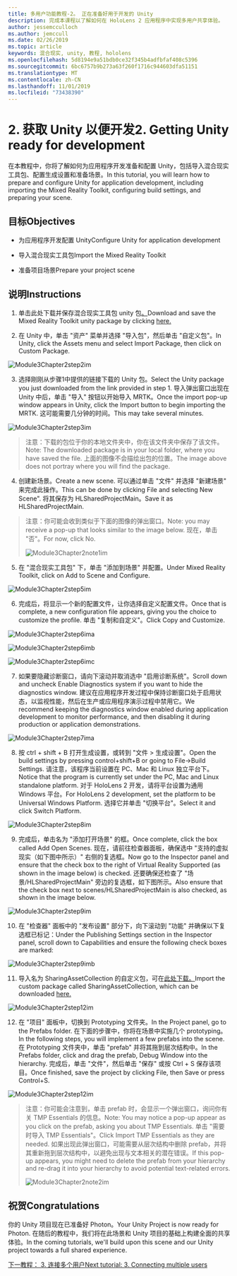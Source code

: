 ```yaml
---
title: 多用户功能教程-2。 正在准备好用于开发的 Unity
description: 完成本课程以了解如何在 HoloLens 2 应用程序中实现多用户共享体验。
author: jessemcculloch
ms.author: jemccull
ms.date: 02/26/2019
ms.topic: article
keywords: 混合现实, unity, 教程, hololens
ms.openlocfilehash: 5d8194e9a51bdb0ce32f345b4adfbfaf408c5396
ms.sourcegitcommit: 6bc6757b9b273a63f260f1716c944603dfa51151
ms.translationtype: MT
ms.contentlocale: zh-CN
ms.lasthandoff: 11/01/2019
ms.locfileid: "73438390"
---
```

# <a name="2-getting-unity-ready-for-development"></a><span data-ttu-id="44177-105">2. 获取 Unity 以便开发</span><span class="sxs-lookup"><span data-stu-id="44177-105">2. Getting Unity ready for development</span></span> 


<span data-ttu-id="44177-106">在本教程中，你将了解如何为应用程序开发准备和配置 Unity，包括导入混合现实工具包、配置生成设置和准备场景。</span><span class="sxs-lookup"><span data-stu-id="44177-106">In this tutorial, you will learn how to prepare and configure Unity for application development, including importing the Mixed Reality Toolkit, configuring build settings, and preparing your scene.</span></span>

## <a name="objectives"></a><span data-ttu-id="44177-107">目标</span><span class="sxs-lookup"><span data-stu-id="44177-107">Objectives</span></span>

- <span data-ttu-id="44177-108">为应用程序开发配置 Unity</span><span class="sxs-lookup"><span data-stu-id="44177-108">Configure Unity for application development</span></span>

- <span data-ttu-id="44177-109">导入混合现实工具包</span><span class="sxs-lookup"><span data-stu-id="44177-109">Import the Mixed Reality Toolkit</span></span>

- <span data-ttu-id="44177-110">准备项目场景</span><span class="sxs-lookup"><span data-stu-id="44177-110">Prepare your project scene</span></span>

## <a name="instructions"></a><span data-ttu-id="44177-111">说明</span><span class="sxs-lookup"><span data-stu-id="44177-111">Instructions</span></span>

1. <span data-ttu-id="44177-112">单击此处下载并保存混合现实工具包 unity 包[。](https://github.com/microsoft/MixedRealityToolkit-Unity/releases/download/v2.0.0-RC2.1/Microsoft.MixedReality.Toolkit.Unity.Foundation-v2.0.0-RC2.1.unitypackage)</span><span class="sxs-lookup"><span data-stu-id="44177-112">Download and save the Mixed Reality Toolkit unity package by clicking [here.](https://github.com/microsoft/MixedRealityToolkit-Unity/releases/download/v2.0.0-RC2.1/Microsoft.MixedReality.Toolkit.Unity.Foundation-v2.0.0-RC2.1.unitypackage)</span></span>

2. <span data-ttu-id="44177-113">在 Unity 中，单击 "资产" 菜单并选择 "导入包"，然后单击 "自定义包"。</span><span class="sxs-lookup"><span data-stu-id="44177-113">In Unity, click the Assets menu and select Import Package, then click on Custom Package.</span></span>

![Module3Chapter2step2im](images/module3chapter2step2im.PNG)

3. <span data-ttu-id="44177-115">选择刚刚从步骤1中提供的链接下载的 Unity 包。</span><span class="sxs-lookup"><span data-stu-id="44177-115">Select the Unity package you just downloaded from the link provided in step 1.</span></span> <span data-ttu-id="44177-116">导入弹出窗口出现在 Unity 中后，单击 "导入" 按钮以开始导入 MRTK。</span><span class="sxs-lookup"><span data-stu-id="44177-116">Once the import pop-up window appears in Unity, click the Import button to begin importing the MRTK.</span></span> <span data-ttu-id="44177-117">这可能需要几分钟的时间。</span><span class="sxs-lookup"><span data-stu-id="44177-117">This may take several minutes.</span></span>

![Module3Chapter2step3im](images/module3chapter2step3im.PNG)

> <span data-ttu-id="44177-119">注意：下载的包位于你的本地文件夹中，你在该文件夹中保存了该文件。</span><span class="sxs-lookup"><span data-stu-id="44177-119">Note: The downloaded package is in your local folder, where you have saved the file.</span></span> <span data-ttu-id="44177-120">上面的图像不会描绘出包的位置。</span><span class="sxs-lookup"><span data-stu-id="44177-120">The image above does not portray where you will find the package.</span></span>

4. <span data-ttu-id="44177-121">创建新场景。</span><span class="sxs-lookup"><span data-stu-id="44177-121">Create a new scene.</span></span> <span data-ttu-id="44177-122">可以通过单击 "文件" 并选择 "新建场景" 来完成此操作。</span><span class="sxs-lookup"><span data-stu-id="44177-122">This can be done by clicking File and selecting New Scene".</span></span> <span data-ttu-id="44177-123">将其保存为 HLSharedProjectMain。</span><span class="sxs-lookup"><span data-stu-id="44177-123">Save it as HLSharedProjectMain.</span></span>

> <span data-ttu-id="44177-124">注意：你可能会收到类似于下面的图像的弹出窗口。</span><span class="sxs-lookup"><span data-stu-id="44177-124">Note: you may receive a pop-up that looks similar to the image below.</span></span> <span data-ttu-id="44177-125">现在，单击 "否"。</span><span class="sxs-lookup"><span data-stu-id="44177-125">For now, click No.</span></span>
>
> ![Module3Chapter2note1im](images/module3chapter2note1im.PNG)

5. <span data-ttu-id="44177-127">在 "混合现实工具包" 下，单击 "添加到场景" 并配置。</span><span class="sxs-lookup"><span data-stu-id="44177-127">Under Mixed Reality Toolkit, click on Add to Scene and Configure.</span></span>

![Module3Chapter2step5im](images/module3chapter2step5im.PNG)

6. <span data-ttu-id="44177-129">完成后，将显示一个新的配置文件，让你选择自定义配置文件。</span><span class="sxs-lookup"><span data-stu-id="44177-129">Once that is complete, a new configuration file appears, giving you the choice to customize the profile.</span></span> <span data-ttu-id="44177-130">单击 "复制和自定义"。</span><span class="sxs-lookup"><span data-stu-id="44177-130">Click Copy and Customize.</span></span>

![Module3Chapter2step6ima](images/module3chapter2step6ima.PNG)

![Module3Chapter2step6imb](images/module3chapter2step6imb.PNG)

![Module3Chapter2step6imc](images/module3chapter2step6imc.PNG)

7. <span data-ttu-id="44177-134">如果要隐藏诊断窗口，请向下滚动并取消选中 "启用诊断系统"。</span><span class="sxs-lookup"><span data-stu-id="44177-134">Scroll down and uncheck Enable Diagnostics system if you want to hide the diagnostics window.</span></span> <span data-ttu-id="44177-135">建议在应用程序开发过程中保持诊断窗口处于启用状态，以监视性能，然后在生产或应用程序演示过程中禁用它。</span><span class="sxs-lookup"><span data-stu-id="44177-135">We recommend keeping the diagnostics window enabled during application development to monitor performance, and then disabling it during production or application demonstrations.</span></span> 

![Module3Chapter2step7ima](images/module3chapter2step7ima.PNG)

8. <span data-ttu-id="44177-137">按 ctrl + shift + B 打开生成设置，或转到 "文件 > 生成设置"。</span><span class="sxs-lookup"><span data-stu-id="44177-137">Open the build settings by pressing control+shift+B or going to File->Build Settings.</span></span> <span data-ttu-id="44177-138">请注意，该程序当前设置在 PC、Mac 和 Linux 独立平台下。</span><span class="sxs-lookup"><span data-stu-id="44177-138">Notice that the program is currently set under the PC, Mac and Linux standalone platform.</span></span> <span data-ttu-id="44177-139">对于 HoloLens 2 开发，请将平台设置为通用 Windows 平台。</span><span class="sxs-lookup"><span data-stu-id="44177-139">For HoloLens 2 development, set the platform to be Universal Windows Platform.</span></span> <span data-ttu-id="44177-140">选择它并单击 "切换平台"。</span><span class="sxs-lookup"><span data-stu-id="44177-140">Select it and click Switch Platform.</span></span>

![Module3Chapter2step8im](images/module3chapter2step8im.PNG)

9. <span data-ttu-id="44177-142">完成后，单击名为 "添加打开场景" 的框。</span><span class="sxs-lookup"><span data-stu-id="44177-142">Once complete, click the box called Add Open Scenes.</span></span> <span data-ttu-id="44177-143">现在，请前往检查器面板，确保选中 "支持的虚拟现实（如下图中所示）" 右侧的复选框。</span><span class="sxs-lookup"><span data-stu-id="44177-143">Now go to the Inspector panel and ensure that the check box to the right of Virtual Reality Supported (as shown in the image below) is checked.</span></span> <span data-ttu-id="44177-144">还要确保还检查了 "场景/HLSharedProjectMain" 旁边的复选框，如下图所示。</span><span class="sxs-lookup"><span data-stu-id="44177-144">Also ensure that the check box next to scenes/HLSharedProjectMain is also checked, as shown in the image below.</span></span>

![Module3Chapter2step9im](images/module3chapter2step9im.PNG)

10. <span data-ttu-id="44177-146">在 "检查器" 面板中的 "发布设置" 部分下，向下滚动到 "功能" 并确保以下复选框已标记：</span><span class="sxs-lookup"><span data-stu-id="44177-146">Under the Publishing Settings section in the Inspector panel, scroll down to Capabilities and ensure the following check boxes are marked:</span></span>

![Module3Chapter2step9imb](images/module3chapter2step9imb.PNG)

11. <span data-ttu-id="44177-148">导入名为 SharingAssetCollection 的自定义包，可在[此处下载。](https://github.com/microsoft/MixedRealityLearning/releases/tag/development)</span><span class="sxs-lookup"><span data-stu-id="44177-148">Import the custom package called SharingAssetCollection, which can be downloaded [here.](https://github.com/microsoft/MixedRealityLearning/releases/tag/development)</span></span>

![Module3Chapter2step12im](images/module3chapter2step11im.PNG)

12. <span data-ttu-id="44177-150">在 "项目" 面板中，切换到 Prototyping 文件夹。</span><span class="sxs-lookup"><span data-stu-id="44177-150">In the Project panel, go to the Prefabs folder.</span></span> <span data-ttu-id="44177-151">在下面的步骤中，你将在场景中实施几个 prototyping。</span><span class="sxs-lookup"><span data-stu-id="44177-151">In the following steps, you will implement a few prefabs into the scene.</span></span> <span data-ttu-id="44177-152">在 Prototyping 文件夹中，单击 "prefab" 并将其拖到层次结构中。</span><span class="sxs-lookup"><span data-stu-id="44177-152">In the Prefabs folder, click and drag the prefab, Debug Window into the hierarchy.</span></span> <span data-ttu-id="44177-153">完成后，单击 "文件"，然后单击 "保存" 或按 Ctrl + S 保存该项目。</span><span class="sxs-lookup"><span data-stu-id="44177-153">Once finished, save the project by clicking File, then Save or press Control+S.</span></span>

![Module3Chapter2step12im](images/module3chapter2step12im.PNG)

   > <span data-ttu-id="44177-155">注意：你可能会注意到，单击 prefab 时，会显示一个弹出窗口，询问你有关 TMP Essentials 的信息。</span><span class="sxs-lookup"><span data-stu-id="44177-155">Note: You may notice a pop-up appear as you click on the prefab, asking you about TMP Essentials.</span></span> <span data-ttu-id="44177-156">单击 "需要时导入 TMP Essentials"。</span><span class="sxs-lookup"><span data-stu-id="44177-156">Click Import TMP Essentials as they are needed.</span></span> <span data-ttu-id="44177-157">如果出现此弹出窗口，可能需要从层次结构中删除 prefab，并将其重新拖到层次结构中，以避免出现与文本相关的潜在错误。</span><span class="sxs-lookup"><span data-stu-id="44177-157">If this pop-up appears, you might need to delete the prefab from your hierarchy and re-drag it into your hierarchy to avoid potential text-related errors.</span></span>
   >
>![Module3Chapter2note2im](images/module3chapter2note2im.PNG)


## <a name="congratulations"></a><span data-ttu-id="44177-159">祝贺</span><span class="sxs-lookup"><span data-stu-id="44177-159">Congratulations</span></span>

<span data-ttu-id="44177-160">你的 Unity 项目现在已准备好 Photon。</span><span class="sxs-lookup"><span data-stu-id="44177-160">Your Unity Project is now ready for Photon.</span></span> <span data-ttu-id="44177-161">在随后的教程中，我们将在此场景和 Unity 项目的基础上构建全面的共享体验。</span><span class="sxs-lookup"><span data-stu-id="44177-161">In the coming tutorials, we'll build upon this scene and our Unity project towards a full shared experience.</span></span>

<span data-ttu-id="44177-162">[下一教程： 3. 连接多个用户](mrlearning-sharing(photon)-ch3.md)</span><span class="sxs-lookup"><span data-stu-id="44177-162">[Next tutorial: 3. Connecting multiple users](mrlearning-sharing(photon)-ch3.md)</span></span>

